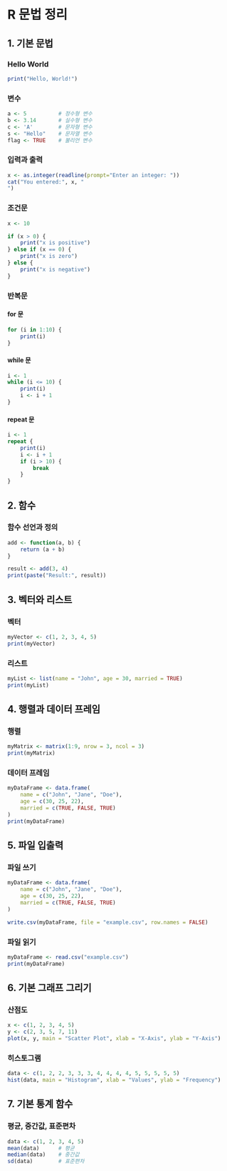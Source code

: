 
# R 문법 정리

## 1. 기본 문법

### Hello World

```r
print("Hello, World!")
```

### 변수

```r
a <- 5          # 정수형 변수
b <- 3.14       # 실수형 변수
c <- 'A'        # 문자형 변수
s <- "Hello"    # 문자열 변수
flag <- TRUE    # 불리언 변수
```

### 입력과 출력

```r
x <- as.integer(readline(prompt="Enter an integer: "))
cat("You entered:", x, "
")
```

### 조건문

```r
x <- 10

if (x > 0) {
    print("x is positive")
} else if (x == 0) {
    print("x is zero")
} else {
    print("x is negative")
}
```

### 반복문

#### for 문

```r
for (i in 1:10) {
    print(i)
}
```

#### while 문

```r
i <- 1
while (i <= 10) {
    print(i)
    i <- i + 1
}
```

#### repeat 문

```r
i <- 1
repeat {
    print(i)
    i <- i + 1
    if (i > 10) {
        break
    }
}
```

## 2. 함수

### 함수 선언과 정의

```r
add <- function(a, b) {
    return (a + b)
}

result <- add(3, 4)
print(paste("Result:", result))
```

## 3. 벡터와 리스트

### 벡터

```r
myVector <- c(1, 2, 3, 4, 5)
print(myVector)
```

### 리스트

```r
myList <- list(name = "John", age = 30, married = TRUE)
print(myList)
```

## 4. 행렬과 데이터 프레임

### 행렬

```r
myMatrix <- matrix(1:9, nrow = 3, ncol = 3)
print(myMatrix)
```

### 데이터 프레임

```r
myDataFrame <- data.frame(
    name = c("John", "Jane", "Doe"),
    age = c(30, 25, 22),
    married = c(TRUE, FALSE, TRUE)
)
print(myDataFrame)
```

## 5. 파일 입출력

### 파일 쓰기

```r
myDataFrame <- data.frame(
    name = c("John", "Jane", "Doe"),
    age = c(30, 25, 22),
    married = c(TRUE, FALSE, TRUE)
)

write.csv(myDataFrame, file = "example.csv", row.names = FALSE)
```

### 파일 읽기

```r
myDataFrame <- read.csv("example.csv")
print(myDataFrame)
```

## 6. 기본 그래프 그리기

### 산점도

```r
x <- c(1, 2, 3, 4, 5)
y <- c(2, 3, 5, 7, 11)
plot(x, y, main = "Scatter Plot", xlab = "X-Axis", ylab = "Y-Axis")
```

### 히스토그램

```r
data <- c(1, 2, 2, 3, 3, 3, 4, 4, 4, 4, 5, 5, 5, 5, 5)
hist(data, main = "Histogram", xlab = "Values", ylab = "Frequency")
```

## 7. 기본 통계 함수

### 평균, 중간값, 표준편차

```r
data <- c(1, 2, 3, 4, 5)
mean(data)      # 평균
median(data)    # 중간값
sd(data)        # 표준편차
```

